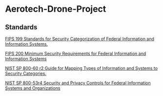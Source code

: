 # Aerotech-Drone-Project

## Standards
[FIPS 199 Standards for Security Categorization of Federal Information and Information Systems.](https://github.com/CSE4380-Spring-2025/Aerotech-Drone-Project/blob/main/Standards/NIST.SP.800-60r2.iwd.pdf)

[FIPS 200 Minimum Security Requirements for Federal Information and Information Systems](https://github.com/CSE4380-Spring-2025/Aerotech-Drone-Project/blob/main/Standards/nist.fips.200.pdf)

[NIST SP 800-60 r2 Guide for Mapping Types of Information and Systems to Security Categories.](https://github.com/CSE4380-Spring-2025/Aerotech-Drone-Project/blob/main/Standards/nist.fips.199.pdf)

[NIST SP 800-53r4 Security and Privacy Controls for Federal Information Systems and Organizations](https://github.com/CSE4380-Spring-2025/Aerotech-Drone-Project/blob/main/Standards/NIST.SP.800-53r4.pdf)

